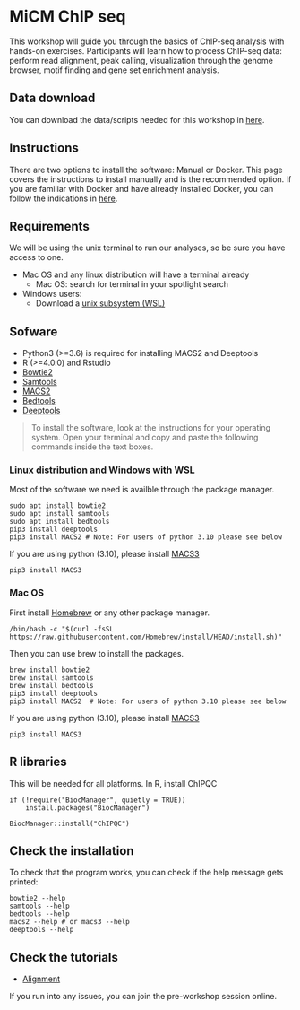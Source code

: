 # MiCM ChIP seq

This workshop will guide you through the basics of ChIP-seq analysis with hands-on exercises. Participants will learn how to process ChIP-seq data: perform read alignment, peak calling, visualization through the genome browser, motif finding and gene set enrichment analysis. 

## Data download 

You can download the data/scripts needed for this workshop in [here](https://mcgill-my.sharepoint.com/:u:/g/personal/larisa_moralessoto_mail_mcgill_ca/ETKpYkgvIp5KhKvSOX-1jaoBo-cTsjkDfWwuop7Z6qmIMg?e=M1LvTg). 

## Instructions

There are two options to install the software: Manual or Docker. This page covers the instructions to install manually and is the recommended option. If you are familiar with Docker and have already installed Docker, you can follow the indications in [here](/Using_Docker.md).

## Requirements
We will be using the unix terminal to run our analyses, so be sure you have access to one. 

* Mac OS and any linux distribution will have a terminal already
    * Mac OS: search for terminal in your spotlight search
* Windows users: 
    * Download a [unix subsystem (WSL)](https://ubuntu.com/tutorials/install-ubuntu-on-wsl2-on-windows-10#1-overview) 


## Sofware
* Python3 (>=3.6) is required for installing MACS2 and Deeptools
* R (>=4.0.0) and Rstudio
* [Bowtie2](http://bowtie-bio.sourceforge.net/bowtie2/index.shtml)
* [Samtools](http://www.htslib.org/)
* [MACS2](https://pypi.org/project/MACS2/)
* [Bedtools](https://bedtools.readthedocs.io/en/latest/)
* [Deeptools](https://deeptools.readthedocs.io/en/develop/)

> To install the software, look at the instructions for your operating system. Open your terminal and copy and paste the following commands inside the text boxes.

### Linux distribution and Windows with WSL
Most of the software we need is availble through the package manager.

```{}
sudo apt install bowtie2
sudo apt install samtools
sudo apt install bedtools
pip3 install deeptools
pip3 install MACS2 # Note: For users of python 3.10 please see below
```

If you are using python (3.10), please install [MACS3](https://pypi.org/project/MACS3/)
```{}
pip3 install MACS3
```

### Mac OS
First install [Homebrew](https://brew.sh/) or any other package manager.
```{}
/bin/bash -c "$(curl -fsSL https://raw.githubusercontent.com/Homebrew/install/HEAD/install.sh)"
```
Then you can use brew to install the packages.
```{}
brew install bowtie2
brew install samtools
brew install bedtools
pip3 install deeptools
pip3 install MACS2  # Note: For users of python 3.10 please see below
```

If you are using python (3.10), please install [MACS3](https://pypi.org/project/MACS3/)
```{}
pip3 install MACS3
```

## R libraries
This will be needed for all platforms. In R, install ChIPQC
```{r}
if (!require("BiocManager", quietly = TRUE))
    install.packages("BiocManager")

BiocManager::install("ChIPQC")
```

## Check the installation
To check that the program works, you can check if the help message gets printed:
```{}
bowtie2 --help
samtools --help
bedtools --help
macs2 --help # or macs3 --help
deeptools --help
```

## Check the tutorials

* [Alignment](/Exercises/scripts/01_alignment.nb.html)


If you run into any issues, you can join the pre-workshop session online. 
